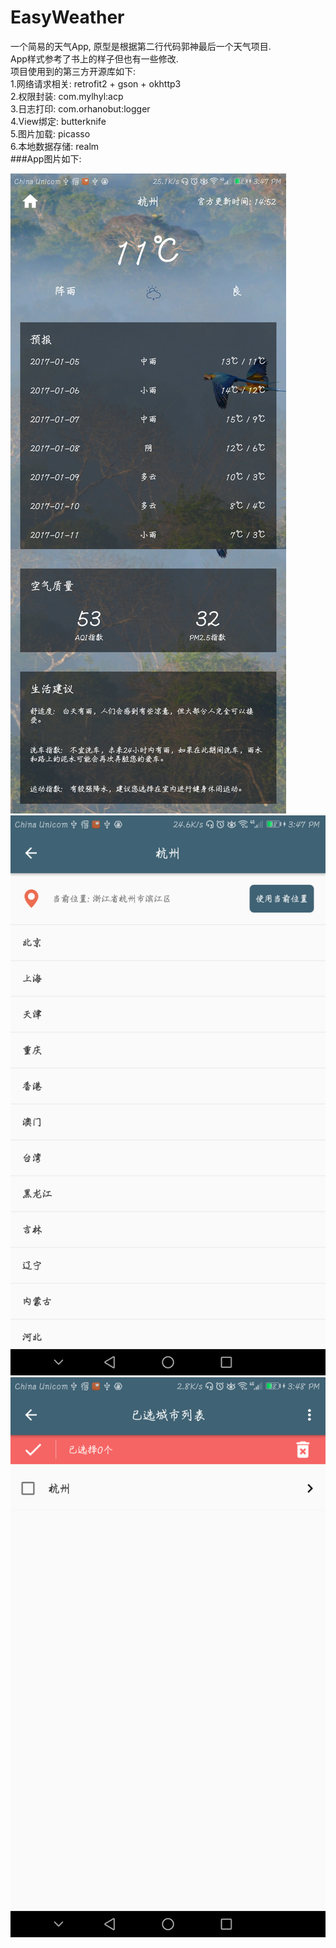 # EasyWeather
一个简易的天气App, 原型是根据第二行代码郭神最后一个天气项目.<br />
App样式参考了书上的样子但也有一些修改.<br />
项目使用到的第三方开源库如下:<br />
1.网络请求相关: retrofit2 + gson + okhttp3<br />
2.权限封装: com.mylhyl:acp<br />
3.日志打印: com.orhanobut:logger<br />
4.View绑定: butterknife<br />
5.图片加载: picasso<br />
6.本地数据存储: realm<br />
###App图片如下:

![](https://github.com/GzwJaaaelu/EasyWeather/blob/master/Screenshot_2017-01-05-15-47-58.jpg "App天气界面")
![](https://github.com/GzwJaaaelu/EasyWeather/blob/master/Screenshot_20170105-154747.png "App城市选择")
![](https://github.com/GzwJaaaelu/EasyWeather/blob/master/Screenshot_20170105-154817.png "App已选城市编辑或添加")
